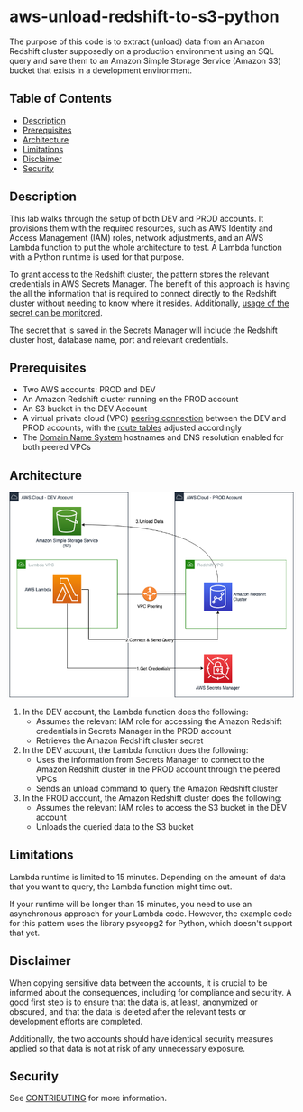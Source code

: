 # aws-unload-redshift-to-s3-python

The purpose of this code is to extract (unload) data from an Amazon Redshift cluster supposedly on a production environment using an SQL query and save them to an Amazon Simple Storage Service (Amazon S3) bucket that exists in a development environment.

## Table of Contents

- [Description](#description)
- [Prerequisites](#prerequisites)
- [Architecture](#architecture)
- [Limitations](#limitations)
- [Disclaimer](#disclaimer)
- [Security](#security)


## Description

This lab walks through the setup of both DEV and PROD accounts. It provisions them with the required resources, such as AWS Identity and Access Management (IAM) roles, network adjustments, and an AWS Lambda function to put the whole architecture to test. A Lambda function with a Python runtime is used for that purpose.

To grant access to the Redshift cluster, the pattern stores the relevant credentials in AWS Secrets Manager. The benefit of this approach is having the all the information that is required to connect directly to the Redshift cluster without needing to know where it resides. Additionally, [usage of the secret can be monitored](https://docs.aws.amazon.com/secretsmanager/latest/userguide/monitoring.html).

The secret that is saved in the Secrets Manager will include the Redshift cluster host, database name, port and relevant credentials.

## Prerequisites
 
- Two AWS accounts: PROD and DEV
- An Amazon Redshift cluster running on the PROD account
- An S3 bucket in the DEV Account
- A virtual private cloud (VPC) [peering connection](https://docs.aws.amazon.com/vpc/latest/peering/create-vpc-peering-connection.html) between the DEV and PROD accounts, with the [route tables](https://docs.aws.amazon.com/vpc/latest/peering/vpc-peering-routing.html) adjusted accordingly
- The [Domain Name System](https://docs.aws.amazon.com/vpc/latest/userguide/vpc-dns.html) hostnames and DNS resolution enabled for both peered VPCs


## Architecture

![Diagram](.images/architecture.png)

1. In the DEV account, the Lambda function does the following:
    - Assumes the relevant IAM role for accessing the Amazon Redshift credentials in Secrets Manager in the PROD account
    - Retrieves the Amazon Redshift cluster secret
2. In the DEV account, the Lambda function does the following:
    - Uses the information from Secrets Manager to connect to the Amazon Redshift cluster in the PROD account through the peered VPCs
    - Sends an unload command to query the Amazon Redshift cluster
3. In the PROD account, the Amazon Redshift cluster does the following:
    - Assumes the relevant IAM roles to access the S3 bucket in the DEV account
    - Unloads the queried data to the S3 bucket



## Limitations 

Lambda runtime is limited to 15 minutes. Depending on the amount of data that you want to query, the Lambda function might time out.

If your runtime will be longer than 15 minutes, you need to use an asynchronous approach for your Lambda code. However, the example code for this pattern uses the library psycopg2 for Python, which doesn't support that yet.

## Disclaimer

When copying sensitive data between the accounts, it is crucial to be informed about the consequences, including for compliance and security. A good first step is to ensure that the data is, at least, anonymized or obscured, and that the data is deleted after the relevant tests or development efforts are completed. 

Additionally, the two accounts should have identical security measures applied so that data is not at risk of any unnecessary exposure.

## Security

See [CONTRIBUTING](CONTRIBUTING.md) for more information.
